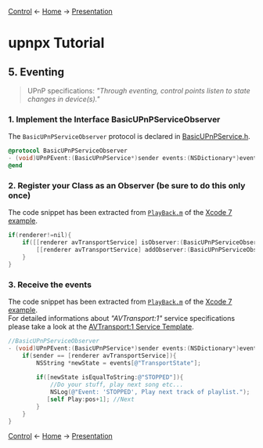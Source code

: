 [Control](control.md) ← [Home](../) → [Presentation](presentation.md)

# upnpx Tutorial
## 5. Eventing

> UPnP specifications: _"Through eventing, control points listen to state changes in device(s)."_


### 1. Implement the Interface BasicUPnPServiceObserver

The `BasicUPnPServiceObserver` protocol is declared in [BasicUPnPService.h](../../src/api/BasicUPnPService.h#L43-L45).
```Objective-C
@protocol BasicUPnPServiceObserver
- (void)UPnPEvent:(BasicUPnPService*)sender events:(NSDictionary*)events;
@end
```


### 2. Register your Class as an Observer (be sure to do this only once)

The code snippet has been extracted from [`PlayBack.m`](../../projects/xcode7/upnpxdemo/upnpxdemo/PlayBack.m#L54-L58) of the [Xcode 7 example](../../projects/xcode7/upnpxdemo).
```Objective-C
if(renderer!=nil){
    if([[renderer avTransportService] isObserver:(BasicUPnPServiceObserver*)self] == NO){
        [[renderer avTransportService] addObserver:(BasicUPnPServiceObserver*)self]; 
    }
}
```


### 3. Receive the events

The code snippet has been extracted from [`PlayBack.m`](../../projects/xcode7/upnpxdemo/upnpxdemo/PlayBack.m#L115-L125) of the [Xcode 7 example](../../projects/xcode7/upnpxdemo).  
For detailed informations about _"AVTransport:1"_ service specifications please take a look at the [AVTransport:1 Service Template]([http://upnp.org/specs/av/UPnP-av-AVTransport-v1-Service.pdf] 
).

```Objective-C
//BasicUPnPServiceObserver
- (void)UPnPEvent:(BasicUPnPService*)sender events:(NSDictionary*)events {
    if(sender == [renderer avTransportService]){
        NSString *newState = events[@"TransportState"];
        
        if([newState isEqualToString:@"STOPPED"]){
            //Do your stuff, play next song etc...
            NSLog(@"Event: 'STOPPED', Play next track of playlist.");
           [self Play:pos+1]; //Next
        }
    }
}
```

[Control](control.md) ← [Home](../) → [Presentation](presentation.md)
